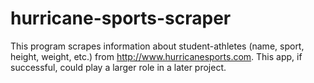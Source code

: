 # hurricane-sports-scraper
This program scrapes information about student-athletes (name, sport, height, weight, etc.) from http://www.hurricanesports.com. This app, if successful, could play a larger role in a later project.
